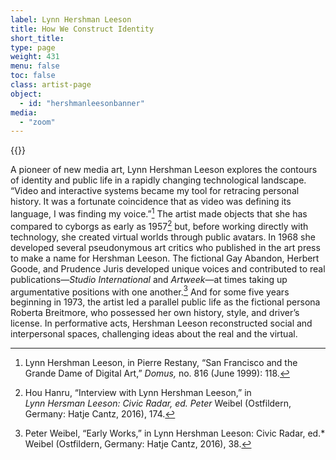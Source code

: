 ```yaml
---
label: Lynn Hershman Leeson
title: How We Construct Identity
short_title:
type: page
weight: 431
menu: false
toc: false
class: artist-page
object:
  - id: "hershmanleesonbanner"
media:
  - "zoom"
---
```

{{<q-figure id="hershmanleesonbanner">}}

A pioneer of new media art, Lynn Hershman Leeson explores the contours of identity and public life in a rapidly changing technological landscape. “Video and interactive systems became my tool for retracing personal history. It was a fortunate coincidence that as video was defining its language, I was finding my voice.”[^1] The artist made objects that she has compared to cyborgs as early as 1957[^2] but, before working directly with technology, she created virtual worlds through public avatars. In 1968 she developed several pseudonymous art critics who published in the art press to make a name for Hershman Leeson. The fictional Gay Abandon, Herbert Goode, and Prudence Juris developed unique voices and contributed to real publications—*Studio International* and *Artweek*—at times taking up argumentative positions with one another.[^3] And for some five years beginning in 1973, the artist led a parallel public life as the fictional persona Roberta Breitmore, who possessed her own history, style, and driver’s license. In performative acts, Hershman Leeson reconstructed social and interpersonal spaces, challenging ideas about the real and the virtual.

[^1]: Lynn Hershman Leeson, in Pierre Restany, “San Francisco and the Grande Dame of Digital Art,” *Domus,* no. 816 (June 1999): 118.

[^2]: Hou Hanru, “Interview with Lynn Hershman Leeson,” in *Lynn Hersman Leeson: Civic Radar, ed. Peter* Weibel (Ostfildern, Germany: Hatje Cantz, 2016), 174.

[^3]: Peter Weibel, “Early Works,” in Lynn Hershman Leeson: Civic Radar, ed.* Weibel (Ostfildern, Germany: Hatje Cantz, 2016), 38.
